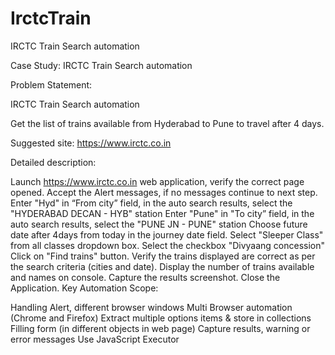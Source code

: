 # IrctcTrain

IRCTC Train Search automation

Case Study: IRCTC Train Search automation

Problem Statement:  

IRCTC Train Search automation

Get the list of trains available from Hyderabad to Pune to travel after 4 days.

Suggested site: https://www.irctc.co.in

Detailed description:

Launch https://www.irctc.co.in web application, verify the correct page opened.
Accept the Alert messages, if no messages continue to next step.
Enter "Hyd" in “From city” field, in the auto search results, select the "HYDERABAD DECAN - HYB" station
Enter "Pune" in "To city” field, in the auto search results, select the "PUNE JN - PUNE" station
Choose future date after 4days from today in the journey date field.
Select "Sleeper Class" from all classes dropdown box.
Select the checkbox "Divyaang concession"
Click on "Find trains" button.
Verify the trains displayed are correct as per the search criteria (cities and date).
Display the number of trains available and names on console.
Capture the results screenshot.
Close the Application.
Key Automation Scope:

Handling Alert, different browser windows
Multi Browser automation (Chrome and Firefox)
Extract multiple options items & store in collections
Filling form (in different objects in web page)
Capture results, warning or error messages
Use JavaScript Executor
